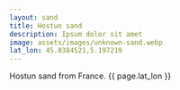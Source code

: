 ```yaml
---
layout: sand
title: Hostun sand
description: Ipsum dolor sit amet
image: assets/images/unknown-sand.webp
lat_lon: 45.0384521,5.197219
---
```


Hostun sand from France. {{ page.lat_lon }}